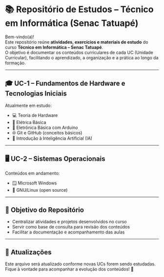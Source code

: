 # 📚 Repositório de Estudos – Técnico em Informática (Senac Tatuapé)

Bem-vindo(a)!  
Este repositório reúne **atividades, exercícios e materiais de estudo** do curso **Técnico em Informática – Senac Tatuapé**.  
O objetivo é documentar os conteúdos curriculares de cada UC (Unidade Curricular), facilitando o aprendizado, a organização e a prática ao longo da formação.

---

## 🎓 UC-1 – Fundamentos de Hardware e Tecnologias Iniciais
Atualmente em estudo:  
- 💻 Teoria de Hardware  
- 🔌 Elétrica Básica  
- 🔧 Eletrônica Básica com Arduino  
- 🌐 Git e GitHub (conceitos básicos)  
- 🤖 Introdução à Inteligência Artificial (IA)  

---

## 🖥️ UC-2 – Sistemas Operacionais
Conteúdos em andamento:  
- 🪟 Microsoft Windows  
- 🐧 GNU/Linux (open source)  

---

## 📌 Objetivo do Repositório
- Centralizar atividades e projetos desenvolvidos no curso  
- Servir como base de consulta para revisão dos conteúdos  
- Facilitar a documentação e acompanhamento das aulas  

---

## 🔄 Atualizações
Este arquivo será atualizado conforme novas UCs forem sendo estudadas.  
Fique à vontade para acompanhar a evolução dos conteúdos! 🚀

